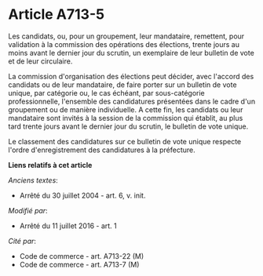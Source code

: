 # Article A713-5

Les candidats, ou, pour un groupement, leur mandataire, remettent, pour validation à la commission des opérations des
élections, trente jours au moins avant le dernier jour du scrutin, un exemplaire de leur bulletin de vote et de leur
circulaire. 

La commission d'organisation des élections peut décider, avec l'accord des candidats ou de leur mandataire, de faire porter
sur un bulletin de vote unique, par catégorie ou, le cas échéant, par sous-catégorie professionnelle, l'ensemble des
candidatures présentées dans le cadre d'un groupement ou de manière individuelle. A cette fin, les candidats ou leur
mandataire sont invités à la session de la commission qui établit, au plus tard trente jours avant le dernier jour du
scrutin, le bulletin de vote unique. 

Le classement des candidatures sur ce bulletin de vote unique respecte l'ordre d'enregistrement des candidatures à la
préfecture.

**Liens relatifs à cet article**

_Anciens textes_:

  - Arrêté du 30 juillet 2004 - art. 6, v. init.

_Modifié par_:

  - Arrêté du 11 juillet 2016 - art. 1

_Cité par_:

  - Code de commerce - art. A713-22 (M)
  - Code de commerce - art. A713-7 (M)
